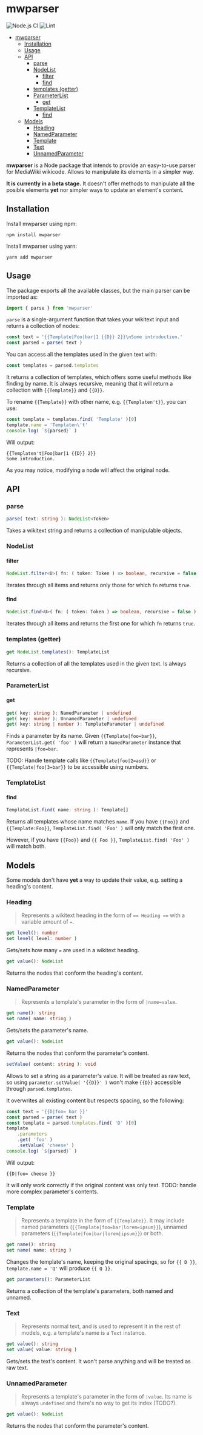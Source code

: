 # mwparser

![Node.js CI](https://github.com/bitomic/mwparser/actions/workflows/node.js.yml/badge.svg)
![Lint](https://github.com/bitomic/mwparser/actions/workflows/lint.yml/badge.svg)

- [mwparser](#mwparser)
	- [Installation](#installation)
	- [Usage](#usage)
	- [API](#api)
		- [parse](#parse)
		- [NodeList](#nodelist)
			- [filter](#filter)
			- [find](#find)
		- [templates (getter)](#templates-getter)
		- [ParameterList](#parameterlist)
			- [get](#get)
		- [TemplateList](#templatelist)
			- [find](#find-1)
	- [Models](#models)
		- [Heading](#heading)
		- [NamedParameter](#namedparameter)
		- [Template](#template)
		- [Text](#text)
		- [UnnamedParameter](#unnamedparameter)

**mwparser** is a Node package that intends to provide an easy-to-use parser for MediaWiki wikicode. Allows to manipulate its elements in a simpler way.

**It is currently in a beta stage.** It doesn't offer methods to manipulate all the posible elements **yet** nor simpler ways to update an element's content.

## Installation
Install mwparser using npm:

```
npm install mwparser
```

Install mwparser using yarn:
```
yarn add mwparser
```

## Usage
The package exports all the available classes, but the main parser can be imported as:

```ts
import { parse } from 'mwparser'
```

`parse` is a single-argument function that takes your wikitext input and returns a collection of nodes:

```ts
const text = '{{Template|Foo|bar|1 {{D}} 2}}\nSome introduction.'
const parsed = parse( text )
```

You can access all the templates used in the given text with:

```ts
const templates = parsed.templates
```

It returns a collection of templates, which offers some useful methods like finding by name. It is always recursive, meaning that it will return a collection with `{{Template}}` and `{{D}}`.

To rename `{{Template}}` with other name, e.g. `{{Templaten't}}`, you can use:

```ts
const template = templates.find( 'Template' )[0]
template.name = 'Templaten\'t'
console.log( `${parsed}` )
```
Will output:
```
{{Templaten't|Foo|bar|1 {{D}} 2}}
Some introduction.
```
As you may notice, modifying a node will affect the original node.

## API
### parse
```ts
parse( text: string ): NodeList<Token>
```
Takes a wikitext string and returns a collection of manipulable objects.

### NodeList
#### filter
```ts
NodeList.filter<U>( fn: ( token: Token ) => boolean, recursive = false ): U[]
```
Iterates through all items and returns only those for which `fn` returns `true`.

#### find
```ts
NodeList.find<U>( fn: ( token: Token ) => boolean, recursive = false ): U | undefined
```
Iterates through all items and returns the first one for which `fn` returns `true`.

### templates (getter)
```ts
get NodeList.templates(): TemplateList
```
Returns a collection of all the templates used in the given text. Is always recursive.

### ParameterList
#### get
```ts
get( key: string ): NamedParameter | undefined
get( key: number ): UnnamedParameter | undefined
get( key: string | number ): TemplateParameter | undefined
```
Finds a parameter by its name. Given `{{Template|foo=bar}}`, `ParameterList.get( 'foo' )` will return a `NamedParameter` instance that represents `|foo=bar`.

TODO: Handle template calls like `{{Template|foo|2=asd}}` or `{{Template|foo|3=bar}}` to be accessible using numbers.

### TemplateList
#### find
```ts
TemplateList.find( name: string ): Template[]
```
Returns all templates whose name matches `name`. If you have `{{Foo}}` and `{{Template:Foo}}`, `TemplateList.find( 'Foo' )` will only match the first one.

However, if you have `{{Foo}}` and `{{ Foo }}`, `TemplateList.find( 'Foo' )` will match both.

## Models
Some models don't have **yet** a way to update their value, e.g. setting a heading's content.

### Heading
> Represents a wikitext heading in the form of `== Heading ==` with a variable amount of `=`.

```ts
get level(): number
set level( level: number )
```
Gets/sets how many `=` are used in a wikitext heading. 

```ts
get value(): NodeList
```
Returns the nodes that conform the heading's content.

### NamedParameter
> Represents a template's parameter in the form of `|name=value`.

```ts
get name(): string
set name( name: string )
```
Gets/sets the parameter's name.

```ts
get value(): NodeList
```
Returns the nodes that conform the parameter's content.

```ts
setValue( content: string ): void
```
Allows to set a string as a parameter's value. It will be treated as raw text, so using `parameter.setValue( '{{D}}' )` won't make `{{D}}` accessible through `parsed.templates`.

It overwrites all existing content but respects spacing, so the following:

```ts
const text = '{{D|foo= bar }}'
const parsed = parse( text )
const template = parsed.templates.find( 'D' )[0]
template
	.parameters
	.get( 'foo' )
	.setValue( 'cheese' )
console.log( `${parsed}` )
```

Will output:

```
{{D|foo= cheese }}
```

It will only work correctly if the original content was only text. TODO: handle more complex parameter's contents.

### Template
> Represents a template in the form of `{{Template}}`. It may include named parameters (`{{Template|foo=bar|lorem=ipsum}}`), unnamed parameters (`{{Template|foo|bar|lorem|ipsum}}`) or both.

```ts
get name(): string
set name( name: string )
```
Changes the template's name, keeping the original spacings, so for `{{ D }}`, `template.name = 'Q'` will produce `{{ Q }}`.

```ts
get parameters(): ParameterList
```
Returns a collection of the template's parameters, both named and unnamed.

### Text
> Represents normal text, and is used to represent it in the rest of models, e.g. a template's name is a `Text` instance.

```ts
get value(): string
set value( value: string )
```
Gets/sets the text's content. It won't parse anything and will be treated as raw text.

### UnnamedParameter
> Represents a template's parameter in the form of `|value`. Its name is always `undefined` and there's no way to get its index (TODO?).

```ts
get value(): NodeList
```
Returns the nodes that conform the parameter's content.
